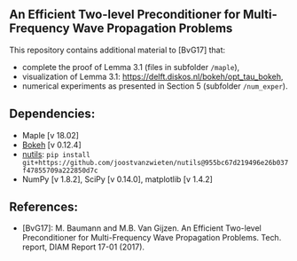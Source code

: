 An Efficient Two-level Preconditioner for Multi-Frequency Wave Propagation Problems
-----------------------------------------------------------------------------------

This repository contains additional material to [BvG17] that:

* complete the proof of Lemma 3.1 (files in subfolder `/maple`),
* visualization of Lemma 3.1: https://delft.diskos.nl/bokeh/opt_tau_bokeh,
* numerical experiments as presented in Section 5 (subfolder `/num_exper`).

Dependencies:
-------------
* Maple [v 18.02]
* [Bokeh](http://bokeh.pydata.org/en/latest/) [v 0.12.4]
* [nutils](http://www.nutils.org/):  `pip install git+https://github.com/joostvanzwieten/nutils@955bc67d219496e26b037f47855709a222850d7c`
* NumPy [v 1.8.2], SciPy [v 0.14.0], matplotlib [v 1.4.2]

References:
-----------

* [BvG17]: M. Baumann and M.B. Van Gijzen. An Efficient Two-level Preconditioner for Multi-Frequency Wave Propagation Problems. Tech. report, DIAM Report 17-01 (2017).
